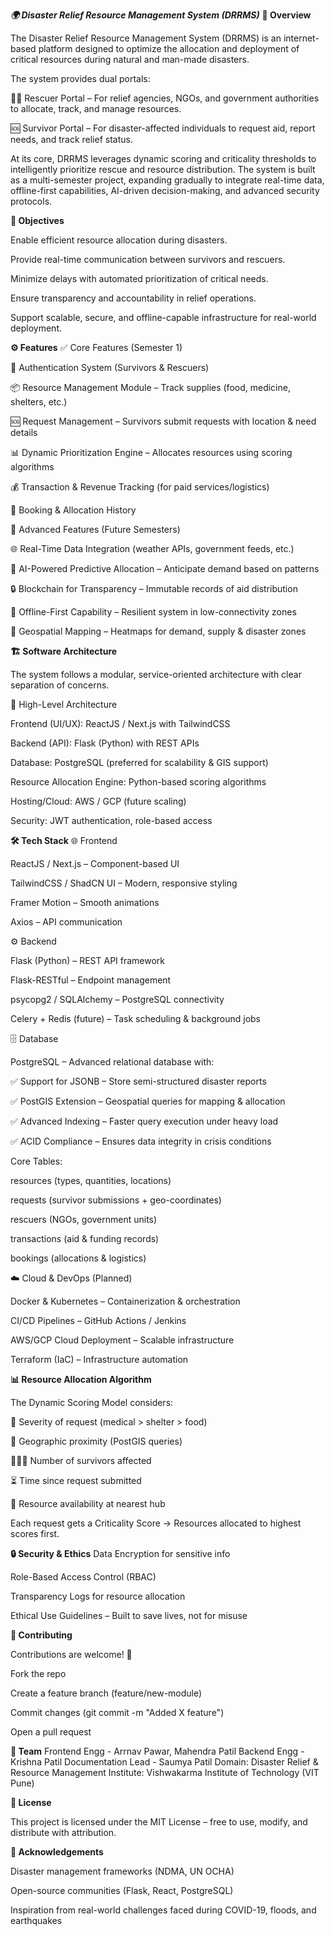 _**🌍 Disaster Relief Resource Management System (DRRMS)**_
**📖 Overview**

The Disaster Relief Resource Management System (DRRMS) is an internet-based platform designed to optimize the allocation and deployment of critical resources during natural and man-made disasters.

The system provides dual portals:

🧑‍🚒 Rescuer Portal – For relief agencies, NGOs, and government authorities to allocate, track, and manage resources.

🆘 Survivor Portal – For disaster-affected individuals to request aid, report needs, and track relief status.

At its core, DRRMS leverages dynamic scoring and criticality thresholds to intelligently prioritize rescue and resource distribution. The system is built as a multi-semester project, expanding gradually to integrate real-time data, offline-first capabilities, AI-driven decision-making, and advanced security protocols.

**🎯 Objectives**

Enable efficient resource allocation during disasters.

Provide real-time communication between survivors and rescuers.

Minimize delays with automated prioritization of critical needs.

Ensure transparency and accountability in relief operations.

Support scalable, secure, and offline-capable infrastructure for real-world deployment.

**⚙️ Features**
✅ Core Features (Semester 1)

🔑 Authentication System (Survivors & Rescuers)

📦 Resource Management Module – Track supplies (food, medicine, shelters, etc.)

🆘 Request Management – Survivors submit requests with location & need details

📊 Dynamic Prioritization Engine – Allocates resources using scoring algorithms

💰 Transaction & Revenue Tracking (for paid services/logistics)

📅 Booking & Allocation History

🚀 Advanced Features (Future Semesters)

🌐 Real-Time Data Integration (weather APIs, government feeds, etc.)

🤖 AI-Powered Predictive Allocation – Anticipate demand based on patterns

🔒 Blockchain for Transparency – Immutable records of aid distribution

📡 Offline-First Capability – Resilient system in low-connectivity zones

📍 Geospatial Mapping – Heatmaps for demand, supply & disaster zones

**🏗️ Software Architecture**

The system follows a modular, service-oriented architecture with clear separation of concerns.

🔹 High-Level Architecture

Frontend (UI/UX): ReactJS / Next.js with TailwindCSS

Backend (API): Flask (Python) with REST APIs

Database: PostgreSQL (preferred for scalability & GIS support)

Resource Allocation Engine: Python-based scoring algorithms

Hosting/Cloud: AWS / GCP (future scaling)

Security: JWT authentication, role-based access

**🛠️ Tech Stack**
🌐 Frontend

ReactJS / Next.js – Component-based UI

TailwindCSS / ShadCN UI – Modern, responsive styling

Framer Motion – Smooth animations

Axios – API communication

⚙️ Backend

Flask (Python) – REST API framework

Flask-RESTful – Endpoint management

psycopg2 / SQLAlchemy – PostgreSQL connectivity

Celery + Redis (future) – Task scheduling & background jobs

🗄️ Database

PostgreSQL – Advanced relational database with:

✅ Support for JSONB – Store semi-structured disaster reports

✅ PostGIS Extension – Geospatial queries for mapping & allocation

✅ Advanced Indexing – Faster query execution under heavy load

✅ ACID Compliance – Ensures data integrity in crisis conditions

Core Tables:

resources (types, quantities, locations)

requests (survivor submissions + geo-coordinates)

rescuers (NGOs, government units)

transactions (aid & funding records)

bookings (allocations & logistics)

☁️ Cloud & DevOps (Planned)

Docker & Kubernetes – Containerization & orchestration

CI/CD Pipelines – GitHub Actions / Jenkins

AWS/GCP Cloud Deployment – Scalable infrastructure

Terraform (IaC) – Infrastructure automation

**📊 Resource Allocation Algorithm**

The Dynamic Scoring Model considers:

🚨 Severity of request (medical > shelter > food)

📍 Geographic proximity (PostGIS queries)

👨‍👩‍👧 Number of survivors affected

⏳ Time since request submitted

🏢 Resource availability at nearest hub

Each request gets a Criticality Score → Resources allocated to highest scores first.

**🔒 Security & Ethics**
Data Encryption for sensitive info

Role-Based Access Control (RBAC)

Transparency Logs for resource allocation

Ethical Use Guidelines – Built to save lives, not for misuse

**🤝 Contributing**

Contributions are welcome! 🚀

Fork the repo

Create a feature branch (feature/new-module)

Commit changes (git commit -m "Added X feature")

Open a pull request

**👥 Team**
Frontend Engg - Arrnav Pawar, Mahendra Patil
Backend Engg - Krishna Patil
Documentation Lead - Saumya Patil
Domain: Disaster Relief & Resource Management
Institute: Vishwakarma Institute of Technology (VIT Pune)

**📜 License**

This project is licensed under the MIT License – free to use, modify, and distribute with attribution.

**🌟 Acknowledgements**

Disaster management frameworks (NDMA, UN OCHA)

Open-source communities (Flask, React, PostgreSQL)

Inspiration from real-world challenges faced during COVID-19, floods, and earthquakes
